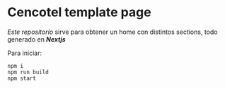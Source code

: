 # **Cencotel** template page

*Este repositorio* sirve para obtener un home con distintos sections, todo generado en ***Nextjs***

Para iniciar:

```
npm i
npm run build
npm start

```

